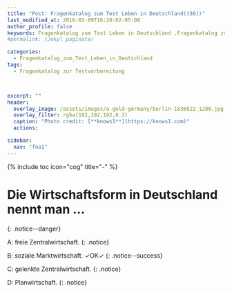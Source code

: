 ```yaml
---
title: "Post: Fragenkatalog zum Test Leben in Deutschland((50))"
last_modified_at: 2016-03-09T16:20:02-05:00
author_profile: false
keywords: Fragenkatalog zum Test Leben in Deutschland ,Fragenkatalog zur Testvorbereitung , Test Leben in Deutschland BAMF , test leben in deutschland 33 fragen , leben in deutschland 300 fragen app , lieben in deutschland 300 fragen
#permalink: /Jekyl_paginate/

categories:
  - Fragenkatalog_zum_Test_Leben_in_Deutschland
tags:
  - Fragenkatalog zur Testvorbereitung



excerpt: ""
header:
  overlay_image: /assets/images/a-gold-germany/berlin-1836822_1280.jpg
  overlay_filter: rgba(192,192,192,0.3)
  caption: "Photo credit: [**knows1**](https://knows1.com)"
  actions:

sidebar:
  nav: "foo1"
---
```


{% include toc icon="cog" title="-" %}

# Die Wirtschaftsform in Deutschland nennt man …
{: .notice--danger}

A: freie Zentralwirtschaft.
 {: .notice}

B: soziale Marktwirtschaft. ✓OK✓
{: .notice--success}

C: gelenkte Zentralwirtschaft.
 {: .notice}

D: Planwirtschaft.
 {: .notice}
